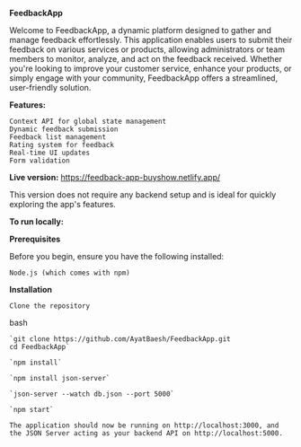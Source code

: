 **FeedbackApp**

Welcome to FeedbackApp, a dynamic platform designed to gather and manage feedback effortlessly. This application enables users to submit their feedback on various services or products, allowing administrators or team members to monitor, analyze, and act on the feedback received. Whether you're looking to improve your customer service, enhance your products, or simply engage with your community, FeedbackApp offers a streamlined, user-friendly solution.

**Features:**

    Context API for global state management
    Dynamic feedback submission
    Feedback list management
    Rating system for feedback
    Real-time UI updates
    Form validation

**Live version:** https://feedback-app-buyshow.netlify.app/

This version does not require any backend setup and is ideal for quickly exploring the app's features.

**To run locally:**

**Prerequisites**

Before you begin, ensure you have the following installed:

    Node.js (which comes with npm)

**Installation**

    Clone the repository

bash

    `git clone https://github.com/AyatBaesh/FeedbackApp.git
    cd FeedbackApp`
    
    `npm install`
    
    `npm install json-server`
    
    `json-server --watch db.json --port 5000`
    
    `npm start`
    
    The application should now be running on http://localhost:3000, and the JSON Server acting as your backend API on http://localhost:5000.



